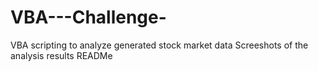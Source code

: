 # VBA---Challenge- 
VBA scripting to analyze generated stock market data 
Screeshots of the analysis results
READMe
